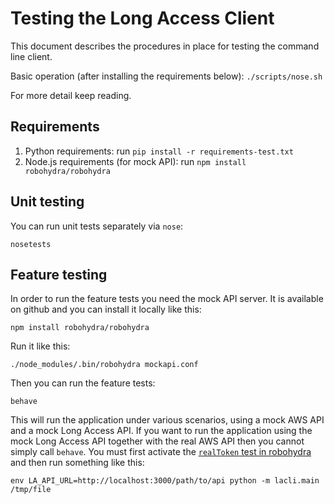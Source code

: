 Testing the Long Access Client
=============================


This document describes the procedures in place for testing the command line client.

Basic operation (after installing the requirements below): `./scripts/nose.sh`

For more detail keep reading.

Requirements
------------

1. Python requirements: run `pip install -r requirements-test.txt`
2. Node.js requirements (for mock API): run `npm install robohydra/robohydra`

Unit testing
------------

You can run unit tests separately via `nose`: 

    nosetests

Feature testing
---------------

In order to run the feature tests you need the mock API server. It is available on github and you can install it locally like this:

    npm install robohydra/robohydra

Run it like this:

    ./node_modules/.bin/robohydra mockapi.conf

Then you can run the feature tests:

    behave

This will run the application under various scenarios, using a mock AWS API and a mock Long Access API. If you want to run the application using the mock Long Access API together with the real AWS API then you cannot simply call `behave`. You must first activate the [`realToken` test in robohydra](http://localhost:3000/robohydra-admin/tests/) and then run something like this:

    env LA_API_URL=http://localhost:3000/path/to/api python -m lacli.main /tmp/file 
